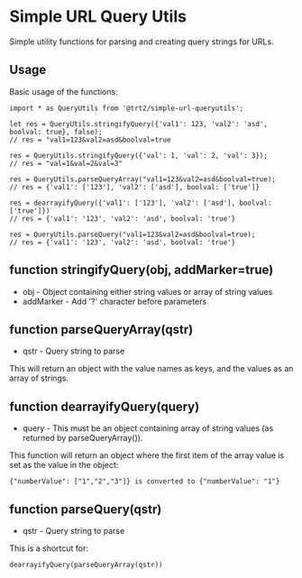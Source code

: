 # Simple URL Query Utils

Simple utility functions for parsing and creating query strings for URLs.

## Usage

Basic usage of the functions:
```
import * as QueryUtils from '@trt2/simple-url-queryutils';

let res = QueryUtils.stringifyQuery({'val1': 123, 'val2': 'asd', boolval: true}, false);
// res = "val1=123&val2=asd&boolval=true

res = QueryUtils.stringifyQuery({'val': 1, 'val': 2, 'val': 3});
// res = "val=1&val=2&val=3"

res = QueryUtils.parseQueryArray("val1=123&val2=asd&boolval=true);
// res = {'val1': ['123'], 'val2': ['asd'], boolval: ['true']}

res = dearrayifyQuery({'val1': ['123'], 'val2': ['asd'], boolval: ['true']})
// res = {'val1': '123', 'val2': 'asd', boolval: 'true'}

res = QueryUtils.parseQuery("val1=123&val2=asd&boolval=true);
// res = {'val1': '123', 'val2': 'asd', boolval: 'true'}
```


## function stringifyQuery(obj, addMarker=true)
- obj - Object containing either string values or array of string values
- addMarker - Add '?' character before parameters

## function parseQueryArray(qstr)
- qstr - Query string to parse

This will return an object with the value names as keys, and the values as an array of strings.

## function dearrayifyQuery(query)
- query - This must be an object containing array of string values (as returned by parseQueryArray()).

This function will return an object where the first item of the array value is set as the value in the object:
```
{"numberValue": ["1","2","3"]} is converted to {"numberValue": "1"}
```

## function parseQuery(qstr)
- qstr - Query string to parse

This is a shortcut for:
```
dearrayifyQuery(parseQueryArray(qstr))
```